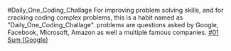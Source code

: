 #Daily_One_Coding_Challage
For improving problem solving skills, and for cracking coding complex problems, this is a habit named as "Daily_One_Coding_Challage".
problems are questions asked by Google, Facebook, Microsoft, Amazon as well a multiple famous companies.
[#01 Sum (Google)](https://github.com/TT-talhatariq/Daily-One-Coding-Challange/tree/main/%2301%20Sum%20(Google))
